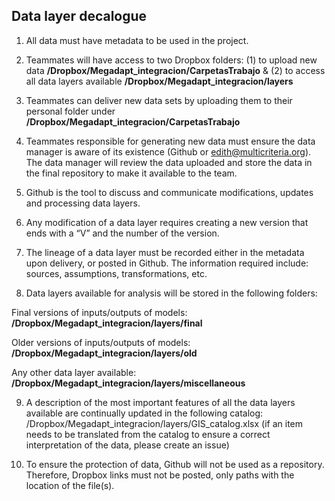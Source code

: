 ## Data layer decalogue

1. All data must have metadata to be used in the project.

2. Teammates will have access to two Dropbox folders: (1) to upload new data **/Dropbox/Megadapt_integracion/CarpetasTrabajo** & (2) to access all data layers available  **/Dropbox/Megadapt_integracion/layers**

3. Teammates can deliver new data sets by uploading them to their personal folder under **/Dropbox/Megadapt_integracion/CarpetasTrabajo**

4. Teammates responsible for generating new data must ensure the data manager is aware of its existence (Github or edith@multicriteria.org). The data manager will review the data uploaded and store the data in the final repository to make it available to the team.

5. Github is the tool to discuss and communicate modifications, updates and processing data layers.

6. Any modification of a data layer requires creating a new version that ends with a “V” and the number of the version.

7. The lineage of a data layer must be recorded either in the metadata upon delivery, or posted in Github. The information required include: sources, assumptions, transformations, etc.

8. Data layers available for analysis will be stored in the following folders:

Final versions of inputs/outputs of models:  **/Dropbox/Megadapt_integracion/layers/final**

Older versions of inputs/outputs of models: **/Dropbox/Megadapt_integracion/layers/old**

Any other data layer available: **/Dropbox/Megadapt_integracion/layers/miscellaneous**


<ol start="9">
  <li>
  A description of the most important features of all the data layers available are continually updated in the following catalog:
  /Dropbox/Megadapt_integracion/layers/GIS_catalog.xlsx
  (if an item needs to be translated from the catalog to ensure a correct interpretation of the data, please create an issue)
    <li>

  To ensure the protection of data, Github will not be used as a repository. Therefore,  Dropbox links must not be posted, only paths with the location of the file(s).
</li>


</ol>
